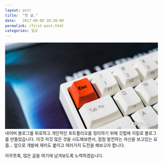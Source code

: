 ```yaml
---
layout: post
title:  "첫 글."
date:   2017-09-09 20:20:00
permalink: /first-post.html
categories: 일상
---
```

<span class="image featured"><img src="/images/escape.jpg" alt=""></span>
네이버 블로그를 뒤로하고 개인적인 포트폴리오를 정리하기 위해 깃헙에 지킬로 블로그를 만들었습니다.
이것 저것 많은 것을 시도해보면서, 점점 발전하는 자신을 보고있는 요즘...
앞으로 개발에 재미도 붙이고 여러가지 도전을 해보고자 합니다.

아무쪼록, 많은 글을 여기에 남겨보도록 노력하겠습니다.

